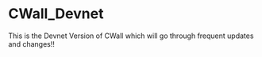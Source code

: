 # CWall_Devnet
This is the Devnet Version of CWall which will go through frequent updates and changes!!
